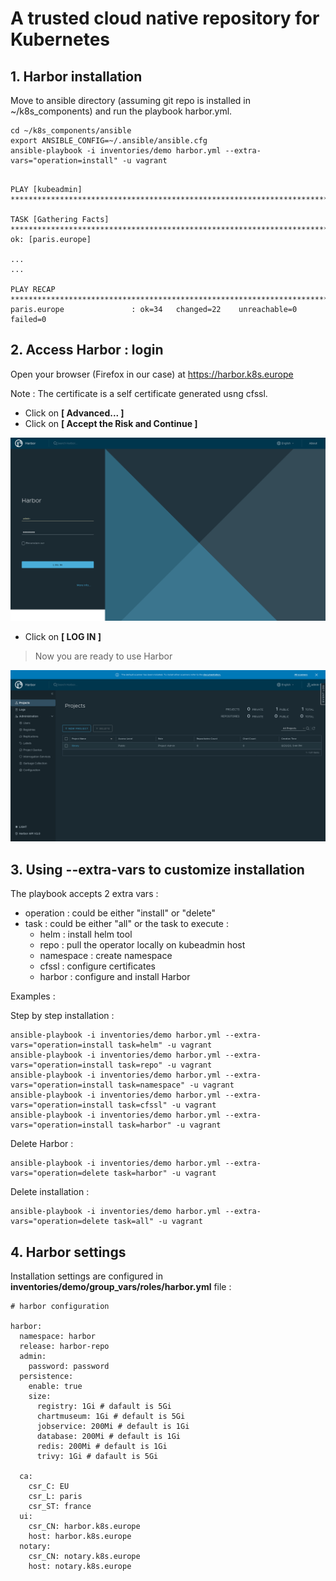 # A trusted cloud native repository for Kubernetes
## 1. Harbor installation
Move to ansible directory (assuming git repo is installed in ~/k8s_components) and run the playbook harbor.yml.
```
cd ~/k8s_components/ansible
export ANSIBLE_CONFIG=~/.ansible/ansible.cfg
ansible-playbook -i inventories/demo harbor.yml --extra-vars="operation=install" -u vagrant
```
```

PLAY [kubeadmin] ********************************************************************************

TASK [Gathering Facts] **************************************************************************
ok: [paris.europe]

...
...

PLAY RECAP **************************************************************************************
paris.europe               : ok=34   changed=22    unreachable=0    failed=0   

```
## 2. Access Harbor : login

Open your browser (Firefox in our case) at https://harbor.k8s.europe 

Note : The certificate is a self certificate generated usng cfssl. 

- Click on **[ Advanced... ]** 
- Click on **[ Accept the Risk and Continue ]**

![Harbor login](images/harbor-login.png)

- Click on **[ LOG IN ]** 

> Now you are ready to use Harbor

![Harbor homepage](images/harbor-homepage.png)

## 3. Using --extra-vars to customize installation
The playbook accepts 2 extra vars :
- operation : could be either "install" or "delete"
- task : could be either "all" or the task to execute :
    - helm : install helm tool
    - repo : pull the operator locally on kubeadmin host
    - namespace : create namespace
    - cfssl : configure certificates
    - harbor : configure and install Harbor

Examples :

Step by step installation :
```
ansible-playbook -i inventories/demo harbor.yml --extra-vars="operation=install task=helm" -u vagrant
ansible-playbook -i inventories/demo harbor.yml --extra-vars="operation=install task=repo" -u vagrant
ansible-playbook -i inventories/demo harbor.yml --extra-vars="operation=install task=namespace" -u vagrant
ansible-playbook -i inventories/demo harbor.yml --extra-vars="operation=install task=cfssl" -u vagrant
ansible-playbook -i inventories/demo harbor.yml --extra-vars="operation=install task=harbor" -u vagrant
```
Delete Harbor :
```
ansible-playbook -i inventories/demo harbor.yml --extra-vars="operation=delete task=harbor" -u vagrant
```
Delete installation :
```
ansible-playbook -i inventories/demo harbor.yml --extra-vars="operation=delete task=all" -u vagrant
```
## 4. Harbor settings
Installation settings are configured in **inventories/demo/group_vars/roles/harbor.yml** file :

```
# harbor configuration

harbor:
  namespace: harbor
  release: harbor-repo
  admin:
    password: password
  persistence:
    enable: true
    size:
      registry: 1Gi # dafault is 5Gi
      chartmuseum: 1Gi # default is 5Gi
      jobservice: 200Mi # default is 1Gi
      database: 200Mi # default is 1Gi
      redis: 200Mi # default is 1Gi
      trivy: 1Gi # dafault is 5Gi

  ca:
    csr_C: EU
    csr_L: paris
    csr_ST: france
  ui:
    csr_CN: harbor.k8s.europe
    host: harbor.k8s.europe
  notary:
    csr_CN: notary.k8s.europe
    host: notary.k8s.europe
```
